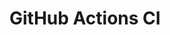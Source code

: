 # GitHub Actions CI




























































































































































































































































































































































































































































































































































































































































































































































































































































































































































































































































































































































































































































































































































































































































































































































































































































































































































































































































































































































































































































































































































































































































































































































































































































































































































































































































































































































































































































































































































































